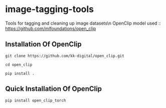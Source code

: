 # image-tagging-tools
Tools for tagging and cleaning up image datasets\n
OpenClip model used :: https://github.com/mlfoundations/open_clip

## Installation Of OpenClip
```
git clone https://github.com/kk-digital/open_clip.git
```
```
cd open_clip
```
```
pip install .
```
## Quick Installation Of OpenClip 
```
pip install open_clip_torch
```
